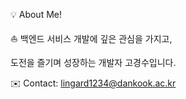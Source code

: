 💡 About Me!

⛵ 백엔드 서비스 개발에 깊은 관심을 가지고,

도전을 즐기며 성장하는 개발자 고경수입니다.

✉️ Contact: lingard1234@dankook.ac.kr


